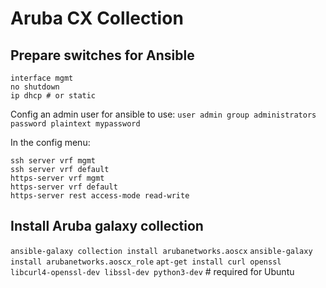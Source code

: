 # Aruba CX Collection

## Prepare switches for Ansible
```
interface mgmt
no shutdown
ip dhcp # or static
```

Config an admin user for ansible to use:
`user admin group administrators password plaintext mypassword`

In the config menu:
```
ssh server vrf mgmt
ssh server vrf default
https-server vrf mgmt
https-server vrf default
https-server rest access-mode read-write
```

## Install Aruba galaxy collection
`ansible-galaxy collection install arubanetworks.aoscx`
`ansible-galaxy install arubanetworks.aoscx_role`
`apt-get install curl openssl libcurl4-openssl-dev libssl-dev python3-dev` # required for Ubuntu